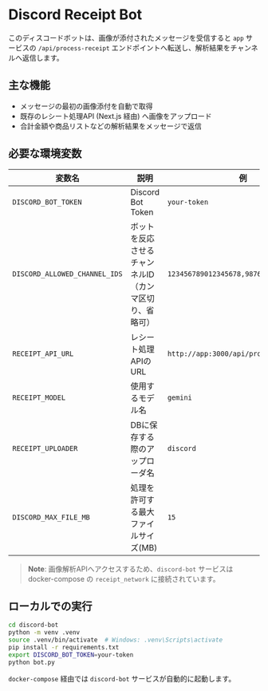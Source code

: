 # Discord Receipt Bot

このディスコードボットは、画像が添付されたメッセージを受信すると `app` サービスの `/api/process-receipt` エンドポイントへ転送し、解析結果をチャンネルへ返信します。

## 主な機能

- メッセージの最初の画像添付を自動で取得
- 既存のレシート処理API (Next.js 経由) へ画像をアップロード
- 合計金額や商品リストなどの解析結果をメッセージで返信

## 必要な環境変数

| 変数名 | 説明 | 例 |
|--------|------|----|
| `DISCORD_BOT_TOKEN` | Discord Bot Token | `your-token` |
| `DISCORD_ALLOWED_CHANNEL_IDS` | ボットを反応させるチャンネルID（カンマ区切り、省略可） | `123456789012345678,987654321098765432` |
| `RECEIPT_API_URL` | レシート処理APIのURL | `http://app:3000/api/process-receipt` |
| `RECEIPT_MODEL` | 使用するモデル名 | `gemini` |
| `RECEIPT_UPLOADER` | DBに保存する際のアップローダ名 | `discord` |
| `DISCORD_MAX_FILE_MB` | 処理を許可する最大ファイルサイズ(MB) | `15` |

> **Note**: 画像解析APIへアクセスするため、`discord-bot` サービスは docker-compose の `receipt_network` に接続されています。

## ローカルでの実行

```bash
cd discord-bot
python -m venv .venv
source .venv/bin/activate  # Windows: .venv\Scripts\activate
pip install -r requirements.txt
export DISCORD_BOT_TOKEN=your-token
python bot.py
```

`docker-compose` 経由では `discord-bot` サービスが自動的に起動します。
